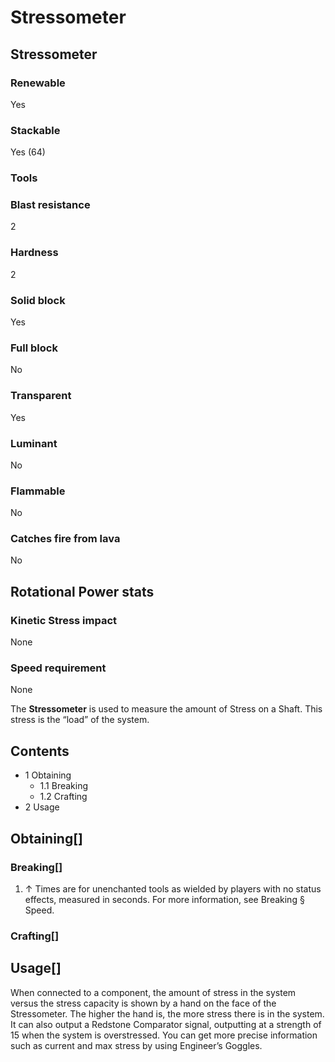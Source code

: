 # Stressometer

## Stressometer

### Renewable

Yes

### Stackable

Yes (64)

### Tools

### Blast resistance

2

### Hardness

2

### Solid block

Yes

### Full block

No

### Transparent

Yes

### Luminant

No

### Flammable

No

### Catches fire from lava

No

## Rotational Power stats

### Kinetic Stress impact

None

### Speed requirement

None

The **Stressometer** is used to measure the amount of Stress on a Shaft. This stress is the “load” of the system.

## Contents

- 1 Obtaining
    - 1.1 Breaking
    - 1.2 Crafting
- 2 Usage

## Obtaining[]

### Breaking[]

1. ↑ Times are for unenchanted tools as wielded by players with no status effects, measured in seconds. For more information, see Breaking § Speed.

### Crafting[]

## Usage[]

When connected to a component, the amount of stress in the system versus the stress capacity is shown by a hand on the face of the Stressometer. The higher the hand is, the more stress there is in the system. It can also output a Redstone Comparator signal, outputting at a strength of 15 when the system is overstressed. You can get more precise information such as current and max stress by using Engineer’s Goggles.